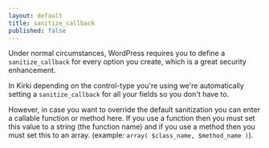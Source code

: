 ```yaml
---
layout: default
title: sanitize_callback
published: false
---
```



Under normal circumstances, WordPress requires you to define a `sanitize_callback` for every option you create, which is a great security enhancement.

In Kirki depending on the control-type you're using we're automatically setting a `sanitize_callback` for all your fields so you don't have to.

However, in case you want to override the default sanitization you can enter a callable function or method here. If you use a function then you must set this value to a string (the function name) and if you use a method then you must set this to an array. (example: `array( $class_name, $method_name )`).
